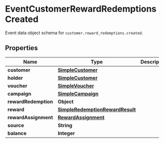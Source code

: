 

# EventCustomerRewardRedemptionsCreated

Event data object schema for `customer.reward_redemptions.created`.

## Properties

| Name | Type | Description | Notes |
|------------ | ------------- | ------------- | -------------|
|**customer** | [**SimpleCustomer**](SimpleCustomer.md) |  |  [optional] |
|**holder** | [**SimpleCustomer**](SimpleCustomer.md) |  |  [optional] |
|**voucher** | [**SimpleVoucher**](SimpleVoucher.md) |  |  [optional] |
|**campaign** | [**SimpleCampaign**](SimpleCampaign.md) |  |  [optional] |
|**rewardRedemption** | **Object** |  |  [optional] |
|**reward** | [**SimpleRedemptionRewardResult**](SimpleRedemptionRewardResult.md) |  |  [optional] |
|**rewardAssignment** | [**RewardAssignment**](RewardAssignment.md) |  |  [optional] |
|**source** | **String** |  |  [optional] |
|**balance** | **Integer** |  |  [optional] |



